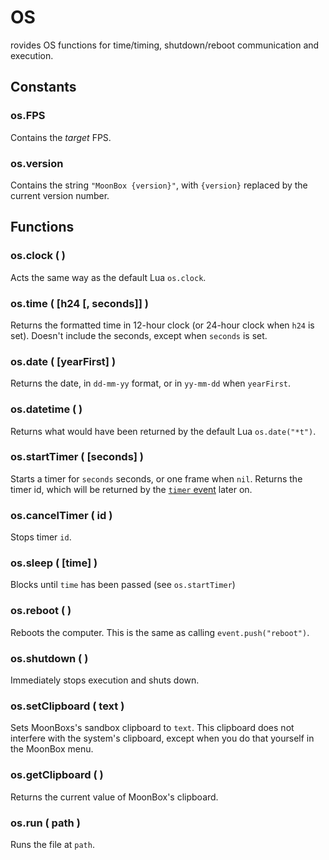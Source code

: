 # OS
rovides OS functions for time/timing,
shutdown/reboot communication and execution.

## Constants
### os.FPS
Contains the *target* FPS.

### os.version
Contains the string `"MoonBox {version}"`,
with `{version}` replaced by the current version number.

## Functions
### os.clock ( )
Acts the same way as the default Lua `os.clock`.

### os.time ( [h24 [, seconds]] )
Returns the formatted time in 12-hour clock
(or 24-hour clock when `h24` is set).
Doesn't include the seconds, except when `seconds` is set.

### os.date ( [yearFirst] )
Returns the date, in `dd-mm-yy` format,
or in `yy-mm-dd` when `yearFirst`.

### os.datetime ( )
Returns what would have been returned by the default Lua `os.date("*t")`.

### os.startTimer ( [seconds] )
Starts a timer for `seconds` seconds, or one frame when `nil`.
Returns the timer id, which will be returned by the [`timer` event](event.md#timer) later on.

### os.cancelTimer ( id )
Stops timer `id`.

### os.sleep ( [time] )
Blocks until `time` has been passed (see `os.startTimer`)

### os.reboot ( )
Reboots the computer. This is the same as calling `event.push("reboot")`.

### os.shutdown ( )
Immediately stops execution and shuts down.

### os.setClipboard ( text )
Sets MoonBoxs's sandbox clipboard to `text`.
This clipboard does not interfere with the system's clipboard,
except when you do that yourself in the MoonBox menu.

### os.getClipboard ( )
Returns the current value of MoonBox's clipboard.

### os.run ( path )
Runs the file at `path`.